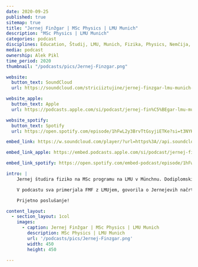 ```yaml
---
date: 2020-09-25
published: true 
sitemap: true
title: "Jernej Finžgar | MSc Physics | LMU Munich" 
description: "MSc Physics | LMU Munich"
categories: podcast
disciplines: Education, Študij, LMU, Munich, Fizika, Physics, Nemčija, MSc
media: podcast
ownership: Alek Pikl
time_period: 2020
thumbnail: "/podcasts/pics/Jernej-Finzgar.png"

website:
  button_text: SoundCloud 
  url: https://soundcloud.com/striciiztujine/jernej-finzgar-lmu-munich-msc-physics/s-CYHYz1PiuHH 

website_apple:
  button_text: Apple
  url: https://podcasts.apple.com/si/podcast/jernej-fin%C5%BEgar-lmu-munich-msc-physics/id1435290632?i=1000492513019 

website_spotify:
  button_text: Spotify
  url: https://open.spotify.com/episode/1hFwL2y3BrvTtGsyjiETKe?si=t3NYKM2BR922ur-cbD4aBw

embed_link: https://w.soundcloud.com/player/?url=https%3A//api.soundcloud.com/tracks/784044826&color=%23ff5500&auto_play=false&hide_related=false&show_comments=true&show_user=true&show_reposts=false&show_teaser=true

embed_link_apple: https://embed.podcasts.apple.com/si/podcast/jernej-fin%C5%BEgar-lmu-munich-msc-physics/id1435290632?i=1000492513019

embed_link_spotify: https://open.spotify.com/embed-podcast/episode/1hFwL2y3BrvTtGsyjiETKe

intro: |
    Jernej študira fiziko na MSc programu na LMU v Münchnu. Dodiplomski študij je opravil na FMF v Ljubljani, prav tako iz fizike. 

    V podcastu sva primerjala FMF z LMUjem, govorila o Jernejevih načrtih za PhD in na splošno malo podebatirala o njegovem masterju. 

    Prijetno poslušanje!

content_layout:
  - section_layout: 1col
    images:
      - caption: Jernej Finžgar | MSc Physics | LMU Munich  
        description: MSc Physics | LMU Munich
        url: '/podcasts/pics/Jernej-Finzgar.png'
        width: 450 
        height: 450

---
```

